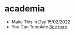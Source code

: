 # academia
 - Make This in Day 15/02/2022
 - You Can Template [See here](https://andro-emad.github.io/academia/)
